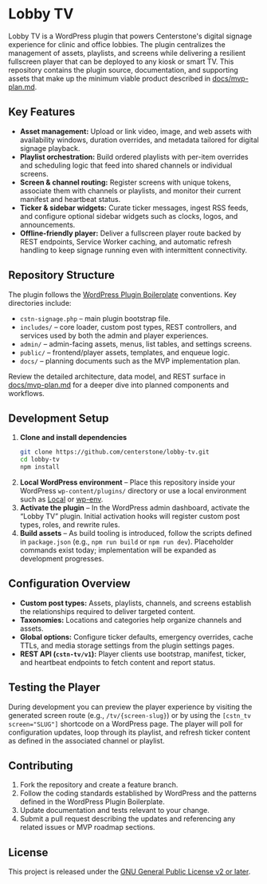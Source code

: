# Lobby TV

Lobby TV is a WordPress plugin that powers Centerstone's digital signage experience for clinic and office lobbies. The plugin centralizes the management of assets, playlists, and screens while delivering a resilient fullscreen player that can be deployed to any kiosk or smart TV. This repository contains the plugin source, documentation, and supporting assets that make up the minimum viable product described in [docs/mvp-plan.md](docs/mvp-plan.md).

## Key Features

- **Asset management:** Upload or link video, image, and web assets with availability windows, duration overrides, and metadata tailored for digital signage playback.
- **Playlist orchestration:** Build ordered playlists with per-item overrides and scheduling logic that feed into shared channels or individual screens.
- **Screen & channel routing:** Register screens with unique tokens, associate them with channels or playlists, and monitor their current manifest and heartbeat status.
- **Ticker & sidebar widgets:** Curate ticker messages, ingest RSS feeds, and configure optional sidebar widgets such as clocks, logos, and announcements.
- **Offline-friendly player:** Deliver a fullscreen player route backed by REST endpoints, Service Worker caching, and automatic refresh handling to keep signage running even with intermittent connectivity.

## Repository Structure

The plugin follows the [WordPress Plugin Boilerplate](https://wppb.io/) conventions. Key directories include:

- `cstn-signage.php` – main plugin bootstrap file.
- `includes/` – core loader, custom post types, REST controllers, and services used by both the admin and player experiences.
- `admin/` – admin-facing assets, menus, list tables, and settings screens.
- `public/` – frontend/player assets, templates, and enqueue logic.
- `docs/` – planning documents such as the MVP implementation plan.

Review the detailed architecture, data model, and REST surface in [docs/mvp-plan.md](docs/mvp-plan.md) for a deeper dive into planned components and workflows.

## Development Setup

1. **Clone and install dependencies**
   ```bash
   git clone https://github.com/centerstone/lobby-tv.git
   cd lobby-tv
   npm install
   ```
2. **Local WordPress environment** – Place this repository inside your WordPress `wp-content/plugins/` directory or use a local environment such as [Local](https://localwp.com/) or [wp-env](https://developer.wordpress.org/block-editor/reference-guides/packages/packages-env/).
3. **Activate the plugin** – In the WordPress admin dashboard, activate the “Lobby TV” plugin. Initial activation hooks will register custom post types, roles, and rewrite rules.
4. **Build assets** – As build tooling is introduced, follow the scripts defined in `package.json` (e.g., `npm run build` or `npm run dev`). Placeholder commands exist today; implementation will be expanded as development progresses.

## Configuration Overview

- **Custom post types:** Assets, playlists, channels, and screens establish the relationships required to deliver targeted content.
- **Taxonomies:** Locations and categories help organize channels and assets.
- **Global options:** Configure ticker defaults, emergency overrides, cache TTLs, and media storage settings from the plugin settings pages.
- **REST API (`cstn-tv/v1`):** Player clients use bootstrap, manifest, ticker, and heartbeat endpoints to fetch content and report status.

## Testing the Player

During development you can preview the player experience by visiting the generated screen route (e.g., `/tv/{screen-slug}`) or by using the `[cstn_tv screen="SLUG"]` shortcode on a WordPress page. The player will poll for configuration updates, loop through its playlist, and refresh ticker content as defined in the associated channel or playlist.

## Contributing

1. Fork the repository and create a feature branch.
2. Follow the coding standards established by WordPress and the patterns defined in the WordPress Plugin Boilerplate.
3. Update documentation and tests relevant to your change.
4. Submit a pull request describing the updates and referencing any related issues or MVP roadmap sections.

## License

This project is released under the [GNU General Public License v2 or later](LICENSE.txt).
